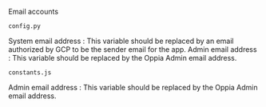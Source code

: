 Email accounts

```
config.py
```

System email address : This variable should be replaced by an email authorized by GCP to be the sender email for the app.
Admin email address : This variable should be replaced by the Oppia Admin email address.

```
constants.js
```

Admin email address : This variable should be replaced by the Oppia Admin email address.
